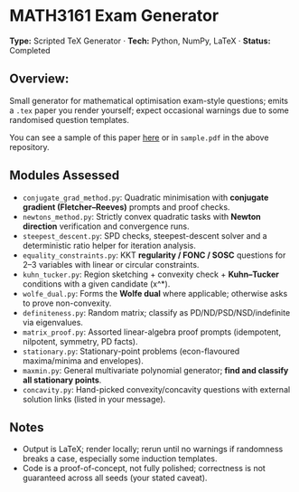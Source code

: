 # **MATH3161 Exam Generator**

**Type:** Scripted TeX Generator · **Tech:** Python, NumPy, LaTeX · **Status:** Completed

## **Overview:**
Small generator for mathematical optimisation exam-style questions; emits a `.tex` paper you render yourself; expect occasional warnings due to some randomised question templates.

You can see a sample of this paper [here](sample.pdf) or in `sample.pdf` in the above repository.

## Modules Assessed

* `conjugate_grad_method.py`: Quadratic minimisation with **conjugate gradient (Fletcher–Reeves)** prompts and proof checks. 
* `newtons_method.py`: Strictly convex quadratic tasks with **Newton direction** verification and convergence runs. 
* `steepest_descent.py`: SPD checks, steepest-descent solver and a deterministic ratio helper for iteration analysis. 
* `equality_constraints.py`: KKT **regularity / FONC / SOSC** questions for 2–3 variables with linear or circular constraints. 
* `kuhn_tucker.py`: Region sketching + convexity check + **Kuhn–Tucker** conditions with a given candidate (x^*). 
* `wolfe_dual.py`: Forms the **Wolfe dual** where applicable; otherwise asks to prove non-convexity. 
* `definiteness.py`: Random matrix; classify as PD/ND/PSD/NSD/indefinite via eigenvalues. 
* `matrix_proof.py`: Assorted linear-algebra proof prompts (idempotent, nilpotent, symmetry, PD facts). 
* `stationary.py`: Stationary-point problems (econ-flavoured maxima/minima and envelopes). 
* `maxmin.py`: General multivariate polynomial generator; **find and classify all stationary points**. 
* `concavity.py`: Hand-picked convexity/concavity questions with external solution links (listed in your message).

## Notes

* Output is LaTeX; render locally; rerun until no warnings if randomness breaks a case, especially some induction templates.
* Code is a proof-of-concept, not fully polished; correctness is not guaranteed across all seeds (your stated caveat).


